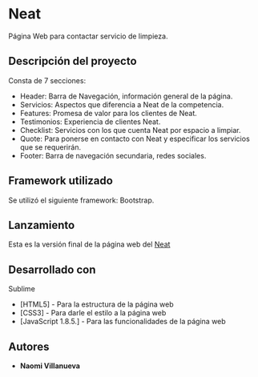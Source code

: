 # Neat

Página Web para contactar servicio de limpieza.

## Descripción del proyecto

Consta de 7 secciones:

* Header: Barra de Navegación, información general de la página.
* Servicios: Aspectos que diferencia a Neat de la competencia.
* Features: Promesa de valor para los clientes de Neat.
* Testimonios: Experiencia de clientes Neat.
* Checklist: Servicios con los que cuenta Neat por espacio a limpiar.
* Quote: Para ponerse en contacto con Neat y especificar los servicios que se requerirán.
* Footer: Barra de navegación secundaria, redes sociales.

## Framework utilizado

Se utilizó el siguiente framework: Bootstrap.

## Lanzamiento 

Esta es la versión final de la página web del <a href="https://naovillaj.github.io/Neat/">Neat</a>

## Desarrollado con

Sublime

* [HTML5] - Para la estructura de la página web
* [CSS3] - Para darle el estilo a la página web
* [JavaScript 1.8.5.] - Para las funcionalidades de la página web

## Autores

* **Naomi Villanueva** 

